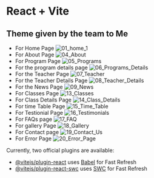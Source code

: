 # React + Vite

## Theme given by the team to Me
- For Home Page ![01_home_1](https://github.com/user-attachments/assets/73ca50a4-b578-49dd-8963-4afd42256332)
- For About Page ![04_About](https://github.com/user-attachments/assets/9baf1bfc-a767-4fbe-af62-fe6294a68ba5)
- For Program Page ![05_Programs](https://github.com/user-attachments/assets/5e657d1f-a1fb-42de-9959-6e2c00856bc5)
- For the program details page ![06_Programs_Details](https://github.com/user-attachments/assets/af8aebd1-642b-447f-8d41-01b9e83c5b27)
- For the Teacher Page ![07_Teacher](https://github.com/user-attachments/assets/4368b575-b210-4a0a-bcff-f1e3165f8b59)
- For the Teacher Details Page ![08_Teacher_Details](https://github.com/user-attachments/assets/5d0e0933-59af-4b61-b67e-a03902d30084)
- For the News Page ![09_News](https://github.com/user-attachments/assets/0eea6591-a224-431c-86ac-3abaf25bdfc3)
- For Classes Page ![13_Classes](https://github.com/user-attachments/assets/48fc3cea-d652-4eee-8ee4-1d5a63b3ea50)
- For Class Details Page ![14_Class_Details](https://github.com/user-attachments/assets/1cec11d2-ac12-4f87-a8a1-f03584a7f4f7)
- For time Table Page ![15_Time_Table](https://github.com/user-attachments/assets/2c163dd4-da4a-4894-b916-043acd988608)
- For Testionial Page ![16_Testimonials](https://github.com/user-attachments/assets/7253b076-3a0f-4fe1-8429-671d0c470152)
- For FAQs page ![17_FAQ](https://github.com/user-attachments/assets/dd9a3daf-b18a-4bc6-91f8-32ab11d9ef33)
- For gallery Page ![18_Gallery](https://github.com/user-attachments/assets/7660e6bf-3790-4fdb-a899-c38e098e30d7)
- For Contact page ![19_Contact_Us](https://github.com/user-attachments/assets/9f592781-1b70-48aa-a30f-f589663b6eec)
- For Error Page ![20_Error_Page](https://github.com/user-attachments/assets/a72f0db7-afac-484b-a13d-d41f6e817933)














Currently, two official plugins are available:

- [@vitejs/plugin-react](https://github.com/vitejs/vite-plugin-react/blob/main/packages/plugin-react/README.md) uses [Babel](https://babeljs.io/) for Fast Refresh
- [@vitejs/plugin-react-swc](https://github.com/vitejs/vite-plugin-react-swc) uses [SWC](https://swc.rs/) for Fast Refresh
